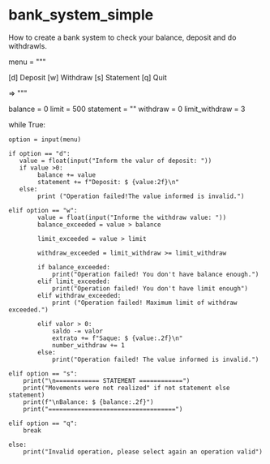 # bank_system_simple
How to create a bank system to check your balance, deposit and do withdrawls.


menu = """

[d] Deposit
[w] Withdraw
[s] Statement
[q] Quit

=> """

balance = 0
limit = 500
statement = ""
withdraw = 0
limit_withdraw = 3

while True:
    
    option = input(menu)
    
    if option == "d":
       value = float(input("Inform the valur of deposit: "))
       if value >0:
            balance += value 
            statement += f"Deposit: $ {value:2f}\n"
       else:
            print ("Operation failed!The value informed is invalid.")
    
    elif option == "w":
            value = float(input("Informe the withdraw value: "))
            balance_exceeded = value > balance
            
            limit_exceeded = value > limit
            
            withdraw_exceeded = limit_withdraw >= limit_withdraw
            
            if balance_exceeded:
                print("Operation failed! You don't have balance enough.")
            elif limit_exceeded:
                print("Operation failed! You don't have limit enough")
            elif withdraw_exceeded:
                print ("Operation failed! Maximum limit of withdraw exceeded.")
        
            elif valor > 0:
                saldo -= valor
                extrato += f"Saque: $ {value:.2f}\n"
                number_withdraw += 1
            else:
                print("Operation failed! The value informed is invalid.")
    
    elif option == "s":
        print("\n============ STATEMENT ============")
        print("Movements were not realized" if not statement else statement)
        print(f"\nBalance: $ {balance:.2f}")
        print("===================================")
        
    elif option == "q":
        break
    
    else:
        print("Invalid operation, please select again an operation valid")
    
    
            
        
            
            
    
    
